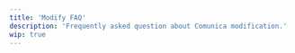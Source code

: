 ```yaml
---
title: 'Modify FAQ'
description: 'Frequently asked question about Comunica modification.'
wip: true
---
```


